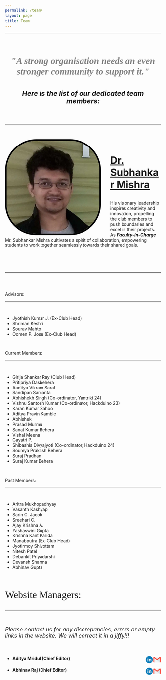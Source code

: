 ```yaml
---
permalink: /team/
layout: page
title: Team
---
```


<hr>
<br>
<center><p><h4 style="color: gray; font-style: italic; font-size: 30px; font-family: cursive;">"A strong organisation needs an even stronger community to support it."</h4></p></center> 

<center><p><h4 style="font-style: italic; font-size: 22px;">Here is the list of our dedicated team members:</h4></p></center>
<br>
<hr>

<br>


<br>
<img float="left" style="border-radius: 100px; border: solid 5px black; margin-right: 30px;" align=left src="/images/subhankar.webp" height= "300" width= "300">
<br>
<p style="font-weight: bold; font-size: xx-large;"><u>Dr. Subhankar Mishra</u></p>
<p>His visionary leadership inspires creativity and innovation, propelling the club members to push boundaries and excel in their projects. As <strong><em>Faculty-In-Charge</em></strong> Mr. Subhankar Mishra cultivates a spirit of collaboration, empowering students to work together seamlessly towards their shared goals.</p>
<br>
<br>
<br>
<hr>

<br>
<br>

<p class="headings">Advisors:</p>
<hr>
<br>
<div class="list-elements">
<ul>
<li>Jyothish Kumar J. (Ex-Club Head)</li>
<li>Shriman Keshri</li>
<li>Sourav Mahto</li>
<li>Oomen P. Jose (Ex-Club Head)</li>
</ul>
</div>

<br>
<p class="headings">Current Members:</p>
<hr>
<br>
<div class="list-elements">
<ul>
<li>Girija Shankar Ray (Club Head)</li>
<li>Pritipriya Dasbehera</li>
<li>Aaditya Vikram Saraf</li>
<li>Sandipan Samanta</li>
<li>Abhishekh Singh (Co-ordinator, Yantriki 24)</li>
<li>Vishnu Santosh Kumar (Co-ordinator, Hackduino 23)</li>
<li>Karan Kumar Sahoo</li>
<li>Aditya Pravin Kamble</li>
<li>Abhishek</li>
<li>Prasad Murmu</li>
<li>Sanat Kumar Behera</li>
<li>Vishal Meena</li>
<li>Gayatri P.</li>
<li>Shibashis Divyajyoti (Co-ordinator, Hackduino 24)</li>
<li>Soumya Prakash Behera</li>
<li>Suraj Pradhan</li>
<li>Suraj Kumar Behera</li>
</ul>
</div>

<br>
<p class="headings">Past Members:</p>
<hr>
<br>
<div class="list-elements">
<ul>
<li>Aritra Mukhopadhyay</li>
<li>Vasanth Kashyap</li>
<li>Sarin C. Jacob</li>
<li>Sreehari C.</li>
<li>Ajay Krishna A.</li>
<li>Yashaswini Gupta</li>
<li>Krishna Kant Parida</li>
<li>Manabputra (Ex-Club Head)</li>
<li>Jyotirmoy Shivottam</li>
<li>Nitesh Patel</li>
<li>Debankit Priyadarshi</li>
<li>Devansh Sharma</li>
<li>Abhinav Gupta</li>
</ul>
</div>

<br>
<p style="font-size: xx-large; font-family: cursive">
Website Managers:</p>
<hr>
<br>
<p style="font-size: 18px;"><em>Please contact us for any discrepancies, errors or empty links in the website. We will correct it in a jiffy!!!</em></p>
<br>
<ul>
<li><h4>Aditya Mridul (Chief Editor)<a class="u-email" href="mailto:aditya.mridul@niser.ac.in"><img align=right src="/images/email-logo-png-gmail.png"  height="25" width="25"></a>
<a href="https://www.linkedin.com/in/aditya-mridul-069646288?utm_source=share&utm_campaign=share_via&utm_content=profile&utm_medium=android_app"><img align=right src="/images/link.webp" height="25" width="25"></a></h4></li>

<li><h4>Abhinav Raj (Chief Editor)<a class="u-email" href="mailto:abhinav.raj@niser.ac.in"><img align=right src="/images/email-logo-png-gmail.png"  height="25" width="25"></a>
<a href="https://www.linkedin.com/in/abhinav-raj-25a3692a3?utm_source=share&utm_campaign=share_via&utm_content=profile&utm_medium=android_app"><img align=right src="/images/link.webp" height="25" width="25"></a></h4></li>
